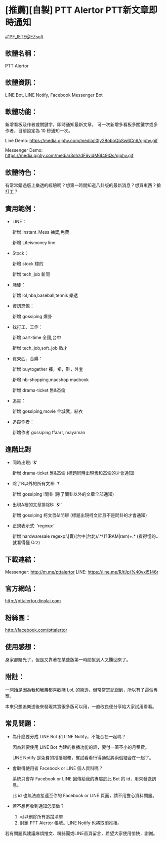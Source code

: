 # \[推薦\][自製] PTT Alertor PTT新文章即時通知

[#1PF_IETE@EZsoft](!https://www.ptt.cc/bbs/EZsoft/M.1497363598.A.74E.html)

## 軟體名稱：

PTT Alertor

## 軟體資訊：

LINE Bot, LINE Notify, Facebook Messenger Bot

## 軟體功能：

新增看板及作者或關鍵字，即時通知最新文章。
可一次新增多看板多關鍵字或多作者，目前設定為 10 秒通知一次。

Line Demo:
https://media.giphy.com/media/l0Iy28oboQbSw6Cn6/giphy.gif

Messenger Demo:
https://media.giphy.com/media/3ohzdF6vidM6I49lQs/giphy.gif

## 軟體特色：

有常常錯過版上樂透的經驗嗎？想第一時間知道八卦版的最新消息？想買東西？搶打工？

## 實用範例：

* LINE：

  新增 Instant_Mess 抽獎,免費

  新增 Lifeismoney line

* Stock：

  新增 stock 標的

  新增 tech_job 新聞

* 賭徒：

  新增 lol,nba,baseball,tennis 樂透

* 資訊恐慌：

  新增 gossiping 爆卦

* 找打工、工作：

  新增 part-time 全國,台中

  新增 tech_job,soft_job 徵才

* 買東西、合購：

  新增 buytogether 褲，裙，鞋，外套

  新增 nb-shopping,macshop macbook

  新增 drama-ticket 售&杰倫

* 追星：

  新增 gossiping,movie 金城武，結衣

* 追蹤作者：

  新增作者 gossiping ffaarr, mayaman

## 進階比對

* 同時出現: '&'

  新增 drama-ticket 售&杰倫
  (標題同時出現售和杰倫的才會通知)

* 除了B以外的所有文章: '!'

  新增 gossiping !問卦
  (除了問卦以外的文章全部通知)

* 出現A裡的文章排除B: '&!'

  新增 gossiping 柯文哲&!閒聊
  (標題出現柯文哲且不是問卦的才會通知)

* 正規表示式: 'regexp:'

  新增 hardwaresale regexp:\\[賣/(台中|台北)/.\*\\]?\(RAM|ram\)+.*
  (看得懂的.. 就看得懂 Orz)

## 下載連結：

Messenger: http://m.me/pttalertor
LINE: https://line.me/R/ti/p/%40vxl5146r

## 官方網站：

http://pttalertor.dinolai.com

## 粉絲團：

http://facebook.com/pttalertor

## 使用感想：

身家都賭光了，但是又靠著在某些版第一時間幫到人又賺回來了。

## 附註：

一開始是因為我和我弟都喜歡賭 LoL 的樂透，但常常忘記跟到，所以有了這個專案。

本來只想追樂透後來發現其實很多版可以用，一直改良便分享給大家試用看看。

## 常見問題：

* 為什麼要分成 LINE Bot 和 LINE Notify，不能合在一起嗎？

  因為若要使用 LINE Bot 內建的推播功能的話，要付一筆不小的月租費。

  LINE Notify 是免費的推播服務，嘗試看看行得通就將兩個結合在一起了。

* 會取得使用者 Facebook or LINE 個人資料嗎？

  系統只會存 Facebook or LINE 回傳給我的專屬於此 Bot 的 id，用來發送訊息。

  此 id 也無法直接連至你的 Facebook or LINE 頁面，請不用擔心資料問題。

* 若不想再收到通知怎麼做？
  1. 可以刪除所有追蹤清單
  1. 封鎖 PTT Alertor 帳號。LINE Notify 也將取消推播。

若有問題與建議麻煩推文、粉絲團或LINE首頁留言，希望大家使用愉快，謝謝。